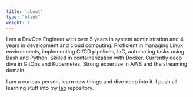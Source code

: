 ```yaml
---
title: 'about'
type: "blank"
weight: 1
---
```

I am a DevOps Engineer with over 5 years in system administration and 4 years in development and cloud computing. Proficient in managing Linux environments, implementing CI/CD pipelines, IaC, automating tasks using Bash and Python. Skilled in containerization with Docker. Currently deep dive in GitOps and Kubernetes. Strong expertise in AWS and the streaming domain.

  <p>
    I am a curious person, learn new things and dive deep into it. I push all learning stuff into my 
      <a target="_blank" rel="noopener noreferrer" href="https://github.com/avramukk/lab.git">lab</a> repository.
  </p>
